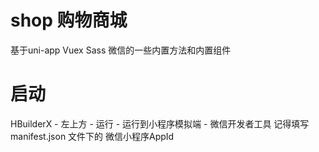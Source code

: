 # shop 购物商城
基于uni-app Vuex Sass
微信的一些内置方法和内置组件
# 启动
HBuilderX - 左上方 - 运行 - 运行到小程序模拟端 - 微信开发者工具
记得填写manifest.json 文件下的
微信小程序AppId